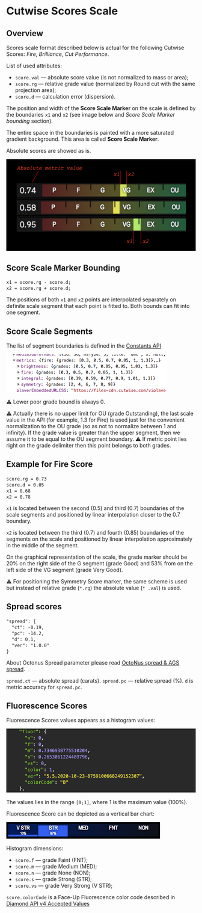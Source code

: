 # Cutwise Scores Scale

## Overview

Scores scale format described below is actual for the following Cutwise Scores: _Fire_, _Brilliance_, _Cut Performance_.

List of used attributes:

- `score.val` — absolute score value (is not normalized  to mass or area);
- `score.rg` — relative grade value (normalized by Round cut with the same projection area);
- `score.d` — calculation error (dispersion).

The position and width of the **Score Scale Marker** on the scale is defined by the boundaries `x1` and `x2` (see image below and _Score Scale Marker bounding_ section).

The entire space in the boundaries is painted with a more saturated gradient background. This area is called **Score Scale Marker**.

Absolute scores are showed as is.

![Fig.1](img/scores-scale.png)

## Score Scale Marker Bounding

```
x1 = score.rg - score.d;
x2 = score.rg + score.d;
```

The positions of both `x1` and `x2` points are interpolated separately on definite scale segment that each point is fitted to. Both bounds can fit into one segment.

## Score Scale Segments

The list of segment boundaries is defined in the [Constants API](constants-api.md)

![Fig.1](img/score-boundaries.png)

⚠️ Lower poor grade bound is always 0.

⚠️ Actually there is no upper limit for OU (grade Outstanding), the last scale value in the API (for example, 1.3 for Fire) is used just for the convenient normalization to the OU grade (so as not to normalize between 1 and infinity). If the grade value is greater than the upper segment, then we assume it to be equal to the OU segment boundary.
⚠️ If metric point lies right on the grade delimiter then this point belongs to both grades.

## Example for Fire Score

```
score.rg = 0.73
score.d = 0.05
x1 = 0.68
x2 = 0.78
```

`x1` is located between the second (0.5) and third (0.7) boundaries of the scale segments and positioned by linear interpolation closer to the 0.7 boundary.

`x2` is located between the third (0.7) and fourth (0.85) boundaries of the segments on the scale and positioned by linear interpolation approximately in the middle of the segment.

On the graphical representation of the scale, the grade marker should be 20% on the right side of the G segment (grade Good) and 53% from on the left side of the VG segment (grade Very Good).

⚠️ For positioning the Symmetry Score marker, the same scheme is used but instead of relative grade (`*.rg`) the absolute value (`* .val`) is used.

## Spread scores

```
"spread": {
  "ct": -0.19,
  "pc": -14.2,
  "d": 0.1,
  "ver": "1.0.0"
}
```

About Octonus Spread parameter please read [OctoNus spread & AGS spread](https://www.octonus.com/oct/products/3dcalc/standard/param17.phtml).

`spread.ct` — absolute spread (carats).
`spread.pc` — relative spread (%).
`d` is metric accuracy for `spread.pc`.

## Fluorescence Scores

Fluorescence Scores values appears as a histogram values:

![Fig.1](img/score-fluor-3.png)

The values lies in the range `[0;1]`, where 1 is the maximum value (100%).

Fluorescence Score can be depicted as a vertical bar chart:

![Fig.1](img/score-fluor-2.png)

Histogram dimensions:

- `score.f` — grade Faint (FNT);
- `score.m` — grade Medium (MED);
- `score.n` — grade None (NON);
- `score.s` — grade Strong (STR);
- `score.vs` — grade Very Strong (V STR);

`score.colorCode` is a Face-Up Fluorescence color code described in [Diamond API v4 Accepted Values](diamonds-api-v4-values.md#fluorcolor)
